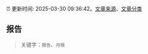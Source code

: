 :alarm_clock: 更新时间: 2025-03-30 09:36:42。[文章来源](/README.md)、[文章分类](/TAGS.md)

## 报告


> 关键字：`报告`、`月报`



